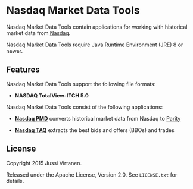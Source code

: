 Nasdaq Market Data Tools
========================

Nasdaq Market Data Tools contain applications for working with historical
market data from [Nasdaq][].

  [Nasdaq]: http://nasdaq.com

Nasdaq Market Data Tools require Java Runtime Environment (JRE) 8 or newer.


Features
--------

Nasdaq Market Data Tools support the following file formats:

- **NASDAQ TotalView-ITCH 5.0**

Nasdaq Market Data Tools consist of the following applications:

- [**Nasdaq PMD**](nasdaq-pmd) converts historical market data from Nasdaq to
  [Parity][]

- [**Nasdaq TAQ**](nasdaq-taq) extracts the best bids and offers (BBOs) and
  trades

  [Parity]: https://github.com/paritytrading/parity


License
-------

Copyright 2015 Jussi Virtanen.

Released under the Apache License, Version 2.0. See `LICENSE.txt` for details.
